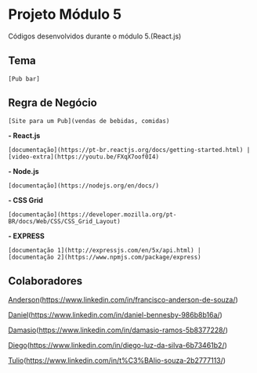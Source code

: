 # Projeto Módulo 5
Códigos desenvolvidos durante o módulo 5.(React.js)

## Tema 
 
    [Pub bar]

## Regra de Negócio

    [Site para um Pub](vendas de bebidas, comidas)

 **- React.js**

    [documentação](https://pt-br.reactjs.org/docs/getting-started.html) |
    [video-extra](https://youtu.be/FXqX7oof0I4)

 **- Node.js**

    [documentação](https://nodejs.org/en/docs/)
    
 **- CSS Grid**

    [documentação](https://developer.mozilla.org/pt-BR/docs/Web/CSS/CSS_Grid_Layout)

 **- EXPRESS**

    [documentação 1](http://expressjs.com/en/5x/api.html) |
    [documentação 2](https://www.npmjs.com/package/express)


## Colaboradores

[Anderson](https://github.com/Andersonjmc)(https://www.linkedin.com/in/francisco-anderson-de-souza/)

[Daniel](https://github.com/DanielBennesby)(https://www.linkedin.com/in/daniel-bennesby-986b8b16a/)

[Damasio](https://github.com/DamasioRamos)(https://www.linkedin.com/in/damasio-ramos-5b8377228/)

[Diego](https://github.com/diegoed1)(https://www.linkedin.com/in/diego-luz-da-silva-6b73461b2/)

[Tulio](https://github.com/tuliorsc10)(https://www.linkedin.com/in/t%C3%BAlio-souza-2b2777113/)